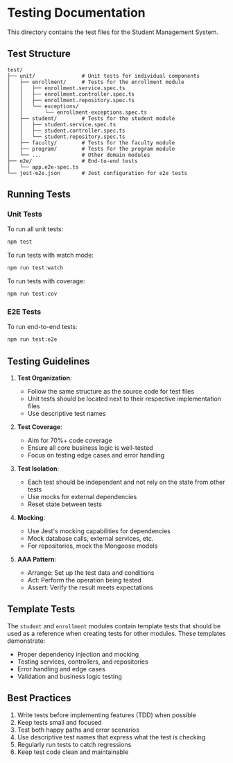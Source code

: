 # Testing Documentation

This directory contains the test files for the Student Management System.

## Test Structure

```
test/
├── unit/               # Unit tests for individual components
│   ├── enrollment/     # Tests for the enrollment module
│   │   ├── enrollment.service.spec.ts
│   │   ├── enrollment.controller.spec.ts
│   │   ├── enrollment.repository.spec.ts
│   │   └── exceptions/
│   │       └── enrollment-exceptions.spec.ts
│   ├── student/        # Tests for the student module
│   │   ├── student.service.spec.ts
│   │   ├── student.controller.spec.ts
│   │   └── student.repository.spec.ts
│   ├── faculty/        # Tests for the faculty module
│   ├── program/        # Tests for the program module
│   └── ...             # Other domain modules
├── e2e/                # End-to-end tests
│   └── app.e2e-spec.ts
└── jest-e2e.json       # Jest configuration for e2e tests
```

## Running Tests

### Unit Tests

To run all unit tests:

```bash
npm test
```

To run tests with watch mode:

```bash
npm run test:watch
```

To run tests with coverage:

```bash
npm run test:cov
```

### E2E Tests

To run end-to-end tests:

```bash
npm run test:e2e
```

## Testing Guidelines

1. **Test Organization**:

   - Follow the same structure as the source code for test files
   - Unit tests should be located next to their respective implementation files
   - Use descriptive test names

2. **Test Coverage**:

   - Aim for 70%+ code coverage
   - Ensure all core business logic is well-tested
   - Focus on testing edge cases and error handling

3. **Test Isolation**:

   - Each test should be independent and not rely on the state from other tests
   - Use mocks for external dependencies
   - Reset state between tests

4. **Mocking**:

   - Use Jest's mocking capabilities for dependencies
   - Mock database calls, external services, etc.
   - For repositories, mock the Mongoose models

5. **AAA Pattern**:
   - Arrange: Set up the test data and conditions
   - Act: Perform the operation being tested
   - Assert: Verify the result meets expectations

## Template Tests

The `student` and `enrollment` modules contain template tests that should be used as a reference when creating tests for other modules. These templates demonstrate:

- Proper dependency injection and mocking
- Testing services, controllers, and repositories
- Error handling and edge cases
- Validation and business logic testing

## Best Practices

1. Write tests before implementing features (TDD) when possible
2. Keep tests small and focused
3. Test both happy paths and error scenarios
4. Use descriptive test names that express what the test is checking
5. Regularly run tests to catch regressions
6. Keep test code clean and maintainable
